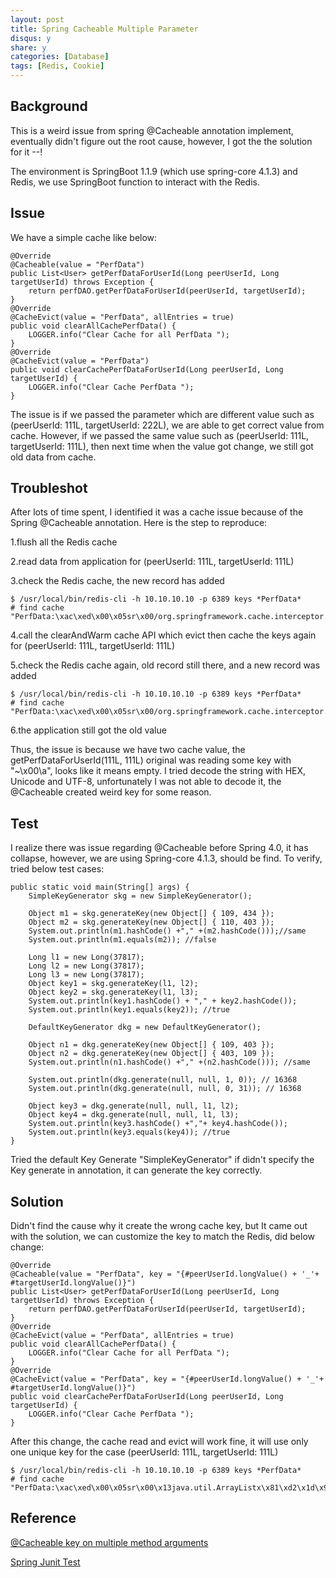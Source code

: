 ```yaml
---
layout: post
title: Spring Cacheable Multiple Parameter
disqus: y
share: y
categories: [Database]
tags: [Redis, Cookie]
---
```


Background
----------
This is a weird issue from spring @Cacheable annotation implement, eventually didn't figure out the root cause, however, I got the the solution for it --!

The environment is SpringBoot 1.1.9 (which use spring-core 4.1.3) and Redis, we use SpringBoot function to interact with the Redis.

Issue
-------
We have a simple cache like below:
~~~
@Override
@Cacheable(value = "PerfData")
public List<User> getPerfDataForUserId(Long peerUserId, Long targetUserId) throws Exception {
	return perfDAO.getPerfDataForUserId(peerUserId, targetUserId);
}
@Override
@CacheEvict(value = "PerfData", allEntries = true)
public void clearAllCachePerfData() {
	LOGGER.info("Clear Cache for all PerfData ");
}
@Override
@CacheEvict(value = "PerfData")
public void clearCachePerfDataForUserId(Long peerUserId, Long targetUserId) {
	LOGGER.info("Clear Cache PerfData ");
}
~~~
The issue is if we passed the parameter which are different value such as (peerUserId: 111L, targetUserId: 222L), we are able to get correct value from cache. However, if we passed the same value such as (peerUserId: 111L, targetUserId: 111L), then next time when the value got change, we still got old data from cache.

Troubleshot
----------
After lots of time spent, I identified it was a cache issue because of the Spring @Cacheable annotation. Here is the step to reproduce:

1.flush all the Redis cache

2.read data from application for (peerUserId: 111L, targetUserId: 111L)

3.check the Redis cache, the new record has added
~~~
$ /usr/local/bin/redis-cli -h 10.10.10.10 -p 6389 keys *PerfData*
# find cache
"PerfData:\xac\xed\x00\x05sr\x00/org.springframework.cache.interceptor.SimpleKeyL\nW\x03km\x93\xd8\x02\x00\x02I\x00\bhashCode[\x00\x06paramst\x00\x13[Ljava/lang/Object;xp\x00\x12z\xe1ur\x00\x13[Ljava.lang.Object;\x90\xceX\x9f\x10s)l\x02\x00\x00xp\x00\x00\x00\x02sr\x00\x0ejava.lang.Long;\x8b\xe4\x90\xcc\x8f#\xdf\x02\x00\x01J\x00\x05valuexr\x00\x10java.lang.Number\x86\xac\x95\x1d\x0b\x94\xe0\x8b\x02\x00\x00xp\x00\x00\x00\x00\x00\x00\x93\xb9q\x00~\x00\a"
~~~
4.call the clearAndWarm cache API which evict then cache the keys again for (peerUserId: 111L, targetUserId: 111L)

5.check the Redis cache again, old record still there, and a new record was added
~~~
$ /usr/local/bin/redis-cli -h 10.10.10.10 -p 6389 keys *PerfData*
# find cache
"PerfData:\xac\xed\x00\x05sr\x00/org.springframework.cache.interceptor.SimpleKeyL\nW\x03km\x93\xd8\x02\x00\x02I\x00\bhashCode[\x00\x06paramst\x00\x13[Ljava/lang/Object;xp\x00\x12z\xe1ur\x00\x13[Ljava.lang.Object;\x90\xceX\x9f\x10s)l\x02\x00\x00xp\x00\x00\x00\x02sr\x00\x0ejava.lang.Long;\x8b\xe4\x90\xcc\x8f#\xdf\x02\x00\x01J\x00\x05valuexr\x00\x10java.lang.Number\x86\xac\x95\x1d\x0b\x94\xe0\x8b\x02\x00\x00xp\x00\x00\x00\x00\x00\x00\x93\xb9sq\x00~\x00\x05\x00\x00\x00\x00\x00\x00\x93\xb9"
~~~
6.the application still got the old value

Thus, the issue is because we have two cache value, the getPerfDataForUserId(111L, 111L) original was reading some key with "~\x00\a", looks like it means empty. I tried decode the string with HEX, Unicode and UTF-8, unfortunately I was not able to decode it, the @Cacheable created weird key for some reason.

Test
---------
I realize there was issue regarding @Cacheable before Spring 4.0, it has collapse, however, we are using Spring-core 4.1.3, should be find. To verify, tried below test cases:
~~~
public static void main(String[] args) {
	SimpleKeyGenerator skg = new SimpleKeyGenerator();
	
	Object m1 = skg.generateKey(new Object[] { 109, 434 });
	Object m2 = skg.generateKey(new Object[] { 110, 403 });
	System.out.println(m1.hashCode() +"," +(m2.hashCode()));//same
	System.out.println(m1.equals(m2)); //false
	
	Long l1 = new Long(37817);
	Long l2 = new Long(37817);
	Long l3 = new Long(37817);
	Object key1 = skg.generateKey(l1, l2);
	Object key2 = skg.generateKey(l1, l3);
	System.out.println(key1.hashCode() + "," + key2.hashCode());
	System.out.println(key1.equals(key2)); //true
	
	DefaultKeyGenerator dkg = new DefaultKeyGenerator();
	
	Object n1 = dkg.generateKey(new Object[] { 109, 403 });
	Object n2 = dkg.generateKey(new Object[] { 403, 109 });
	System.out.println(n1.hashCode() +"," +(n2.hashCode())); //same
	
	System.out.println(dkg.generate(null, null, 1, 0)); // 16368
	System.out.println(dkg.generate(null, null, 0, 31)); // 16368
	
	Object key3 = dkg.generate(null, null, l1, l2);
	Object key4 = dkg.generate(null, null, l1, l3);
	System.out.println(key3.hashCode() +","+ key4.hashCode());
	System.out.println(key3.equals(key4)); //true
}
~~~
Tried the default Key Generate "SimpleKeyGenerator" if didn't specify the Key generate in annotation, it can generate the key correctly.

Solution
--------
Didn't find the cause why it create the wrong cache key, but It came out with the solution, we can customize the key to match the Redis, did below change:
~~~
@Override
@Cacheable(value = "PerfData", key = "{#peerUserId.longValue() + '_'+ #targetUserId.longValue()}")
public List<User> getPerfDataForUserId(Long peerUserId, Long targetUserId) throws Exception {
	return perfDAO.getPerfDataForUserId(peerUserId, targetUserId);
}
@Override
@CacheEvict(value = "PerfData", allEntries = true)
public void clearAllCachePerfData() {
	LOGGER.info("Clear Cache for all PerfData ");
}
@Override
@CacheEvict(value = "PerfData", key = "{#peerUserId.longValue() + '_'+ #targetUserId.longValue()}")
public void clearCachePerfDataForUserId(Long peerUserId, Long targetUserId) {
	LOGGER.info("Clear Cache PerfData ");
}
~~~
After this change, the cache read and evict will work fine, it will use only one unique key for the case (peerUserId: 111L, targetUserId: 111L)
~~~
$ /usr/local/bin/redis-cli -h 10.10.10.10 -p 6389 keys *PerfData*
# find cache
"PerfData:\xac\xed\x00\x05sr\x00\x13java.util.ArrayListx\x81\xd2\x1d\x99\xc7a\x9d\x03\x00\x01I\x00\x04sizexp\x00\x00\x00\x01w\x04\x00\x00\x00\x01t\x00\n111_111x"
~~~

Reference
---------
[@Cacheable key on multiple method arguments](https://stackoverflow.com/questions/14072380/cacheable-key-on-multiple-method-arguments)

[Spring Junit Test](https://github.com/spring-projects/spring-framework/blob/master/spring-context/src/test/java/org/springframework/cache/interceptor/SimpleKeyGeneratorTests.java)


